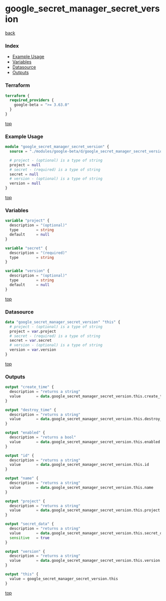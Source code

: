 # google_secret_manager_secret_version

[back](../google-beta.md)

### Index

- [Example Usage](#example-usage)
- [Variables](#variables)
- [Datasource](#datasource)
- [Outputs](#outputs)

### Terraform

```terraform
terraform {
  required_providers {
    google-beta = ">= 3.63.0"
  }
}
```

[top](#index)

### Example Usage

```terraform
module "google_secret_manager_secret_version" {
  source = "./modules/google-beta/d/google_secret_manager_secret_version"

  # project - (optional) is a type of string
  project = null
  # secret - (required) is a type of string
  secret = null
  # version - (optional) is a type of string
  version = null
}
```

[top](#index)

### Variables

```terraform
variable "project" {
  description = "(optional)"
  type        = string
  default     = null
}

variable "secret" {
  description = "(required)"
  type        = string
}

variable "version" {
  description = "(optional)"
  type        = string
  default     = null
}
```

[top](#index)

### Datasource

```terraform
data "google_secret_manager_secret_version" "this" {
  # project - (optional) is a type of string
  project = var.project
  # secret - (required) is a type of string
  secret = var.secret
  # version - (optional) is a type of string
  version = var.version
}
```

[top](#index)

### Outputs

```terraform
output "create_time" {
  description = "returns a string"
  value       = data.google_secret_manager_secret_version.this.create_time
}

output "destroy_time" {
  description = "returns a string"
  value       = data.google_secret_manager_secret_version.this.destroy_time
}

output "enabled" {
  description = "returns a bool"
  value       = data.google_secret_manager_secret_version.this.enabled
}

output "id" {
  description = "returns a string"
  value       = data.google_secret_manager_secret_version.this.id
}

output "name" {
  description = "returns a string"
  value       = data.google_secret_manager_secret_version.this.name
}

output "project" {
  description = "returns a string"
  value       = data.google_secret_manager_secret_version.this.project
}

output "secret_data" {
  description = "returns a string"
  value       = data.google_secret_manager_secret_version.this.secret_data
  sensitive   = true
}

output "version" {
  description = "returns a string"
  value       = data.google_secret_manager_secret_version.this.version
}

output "this" {
  value = google_secret_manager_secret_version.this
}
```

[top](#index)